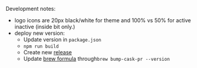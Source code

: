 Development notes:

- logo icons are 20px black/white for theme and 100% vs 50% for active inactive (inside bit only.)
- deploy new version:
    - Update version in `package.json`
    - `npm run build`
    - Create new [release](https://github.com/actuallymentor/battery/releases)
    - Update [brew formula](https://github.com/Homebrew/homebrew-cask/blob/master/Casks/battery.rb) through`brew bump-cask-pr --version`
